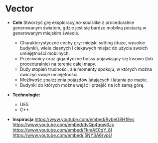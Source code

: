 # Vector

- **Cele**
	Stworzyć grę eksploracyjno-soulslike z proceduralnie generowanym światem, gdzie jest się bardzo mobilną postacią w generowanym miejskim świecie. 
	- Charakterystyczne cechy gry: miejski setting (duże, wysokie budynki), wiele ciasnych i ciekawych miejsc do użycia swoich umiejętności mobilnych. 
	- Przeciwnicy oraz gigantyczne bossy pojawiający się losowo (lub proceduralnie) na terenie całej mapy. 
	- Duży stopień trudności, ale momenty spokoju, w których można ćwiczyć swoje umiejętności. 
	- Możliwość znalezienia pojazdów latających i latania po mapie.
	- Budynki do których można wejść i przejść na ich samą górę.

- **Technologie:**
	- UE5
	- C++

- **Inspiracja**
https://www.youtube.com/embed/RvbeG8H19vs
https://www.youtube.com/embed/dvQp4qqw6Js
https://www.youtube.com/embed/FkmAE0gY_8I
https://www.youtube.com/embed/j5NY3A6rvpU
